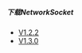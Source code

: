 ##### 下载NetworkSocket
* [V1.2.2](https://www.nuget.org/packages/NetworkSocket.Fast/1.2.2)
* [V1.3.0](https://www.nuget.org/packages/NetworkSocket.Fast/1.3.0)
